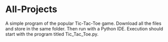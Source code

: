 # All-Projects
A simple program of the popular Tic-Tac-Toe game.
Download all the files and store in the same folder.
Then run with a Python IDE.
Execution should start with the program titled Tic_Tac_Toe.py.
